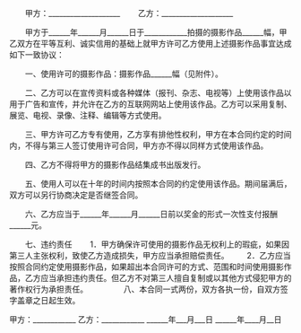 
 


　　甲方：____________________
　　乙方：____________________


　　甲方于______年______月______日于____________拍摄的摄影作品______幅，甲乙双方在平等互利、诚实信用的基础上就甲方许可乙方使用上述摄影作品事宜达成如下一致协议：


　　一、使用许可的摄影作品：摄影作品______幅（见附件）。


　　二、乙方可以在宣传资料或各种媒体（报刊、杂志、电视等）上使用该作品以用于广告和宣传，并允许在乙方的互联网网站上使用该作品。乙方可以采用复制、展览、电视、录像、注释、编辑等方式使用。


　　三、甲方许可乙方专有使用，乙方享有排他性权利，甲方在本合同约定的时间内，不得与第三人签订使用许可合同，甲方亦不得以同样方式使用该作品。


　　四、乙方不得将甲方的摄影作品结集成书出版发行。


　　五、使用人可以在十年的时间内按照本合同的约定使用该作品。期间届满后，双方可以另行协商决定是否继签合同。


　　六、乙方应当于______年______月______日前以奖金的形式一次性支付报酬______元。
   
　　七、违约责任
　　1．甲方确保许可使用的摄影作品无权利上的瑕疵，如果因第三人主张权利，致使乙方造成损失，甲方应当承担赔偿责任。
　　2．乙方应当按照合同约定使用摄影作品，如果超出本合同许可的方式、范围和时间使用摄影作品，乙方应当承担违约责任。但乙方不对第三人擅自复制或以其他方式侵犯甲方的著作权行为承担责任。
　　
　　八、本合同一式两份，双方各执一份，自双方签字盖章之日起生效。



甲方：____________   乙方：____________
______年___月___日   ______年____月__日
 


 

 
 
 
 
 
  


  
 

  


  


  
 
 
 
 

